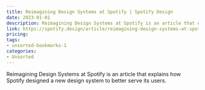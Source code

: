 ```yaml
---
title: Reimagining Design Systems at Spotify | Spotify Design
date: 2023-01-01
description: Reimagining Design Systems at Spotify is an article that explains how Spotify designed a new design system to better serve its users.
link: https://spotify.design/article/reimagining-design-systems-at-spotify
pricing: 
tags: 
- unsorted-bookmarks-1 
categories: 
- Unsorted 
---
```


Reimagining Design Systems at Spotify is an article that explains how Spotify designed a new design system to better serve its users.